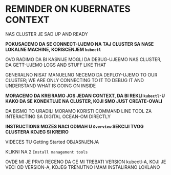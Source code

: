 # REMINDER ON KUBERNATES CONTEXT

NAS CLUSTER JE SAD UP AND READY

**POKUSACEMO DA SE CONNECT-UJEMO NA TAJ CLUSTER SA NASE LOKALNE MACHINE, KORISCENJEM `kubectl`**

OVO RADIMO DA BI KASNIJE MOGLI DA DEBUG-UJEEMO NAS CLUSTER, DA GETT-UJEMO LOGS AND STUFF LIKE THAT

GENERALNO NISAT MANUELNO NECEMO DA DEPLOY-UJEMO TO OUR CLUSTER; WE ARE ONLY CONNECTING TO IT TO DEBUG IT AND UNDERSTAND WHAT IS GOING ON INSIDE

**MORACEMO DA KREIRAMO JOS JEDAN CONTEXT, DA BI REKLI `kubectl`-U KAKO DA SE KONEKTUJE NA CLUSTER, KOJI SMO JUST CREATE-OVALI**

DA BISMO TO URADILI MORAMO KORISTI COMMAND LINE TOOL ZA INTERACTING SA DIGITAL OCEAN-OM DIRECTLY

**INSTRUCTIONS MOZES NACI ODMAH U `Overview` SEKCIJI TVOG CLUSTERA KOJEG SI KREIRO**

VIDECES TU Getting Started OBJASNJENJA

KLIKNI NA 2 `Install management tools`

OVDE MI JE PRVO RECENO DA CE MI TREBATI VERSION kubectl-A, KOJI JE VECI OD VERSION-A, KOJEG TRENUTNO IMAM INSTALIRANO LOKLANO
